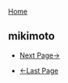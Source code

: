 [Home](../readme.md) 
## mikimoto
* [Next Page->](./mikimoto_3.md) 
* [<-Last Page](./mikimoto_1.md)
